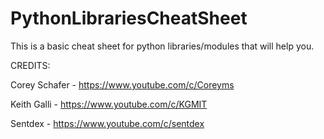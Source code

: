 # PythonLibrariesCheatSheet
This is a basic cheat sheet for python libraries/modules that will help you.

CREDITS:

Corey Schafer - https://www.youtube.com/c/Coreyms

Keith Galli - https://www.youtube.com/c/KGMIT

Sentdex - https://www.youtube.com/c/sentdex
